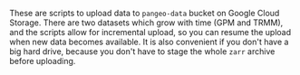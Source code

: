 These are scripts to upload data to `pangeo-data` bucket on Google Cloud
Storage. There are two datasets which grow with time (GPM and TRMM), and the
scripts allow for incremental upload, so you can resume the upload when new data
becomes available. It is also convenient if you don't have a big hard drive,
because you don't have to stage the whole `zarr` archive before uploading.
